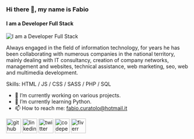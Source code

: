 ### Hi there 👋, my name is Fabio
#### I am a Developer Full Stack
![I am a Developer Full Stack](https://github.com/FabioRealDeveloper/FabioRealDeveloper/readme_banner.png)

Always engaged in the field of information technology, for years he has been collaborating with numerous companies in the national territory, mainly dealing with IT consultancy, creation of company networks, management and websites, technical assistance, web marketing, seo, web and multimedia development.

Skills: HTML / JS / CSS / SASS / PHP / SQL

- 🔭 I’m currently working on various projects. 
- 🌱 I’m currently learning Python. 
- 📫 How to reach me: fabio.curatolo@hotmail.it 


[<img src='https://cdn.jsdelivr.net/npm/simple-icons@3.0.1/icons/github.svg' alt='github' height='40'>](https://github.com/FabioRealDeveloper)  [<img src='https://cdn.jsdelivr.net/npm/simple-icons@3.0.1/icons/linkedin.svg' alt='linkedin' height='40'>](https://www.linkedin.com/in/fabio-curatolo/)  [<img src='https://cdn.jsdelivr.net/npm/simple-icons@3.0.1/icons/twitter.svg' alt='twitter' height='40'>](https://twitter.com/@CuratoloDev)  [<img src='https://cdn.jsdelivr.net/npm/simple-icons@3.0.1/icons/codepen.svg' alt='codepen' height='40'>](https://codepen.io/InPHIngardo)  [<img src='https://cdn.jsdelivr.net/npm/simple-icons@3.0.1/icons/fiverr.svg' alt='fiverr' height='40'>](https://www.fiverr.com/fabiodev)  
